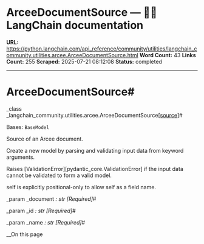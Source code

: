 # ArceeDocumentSource — 🦜🔗 LangChain  documentation

**URL:** https://python.langchain.com/api_reference/community/utilities/langchain_community.utilities.arcee.ArceeDocumentSource.html
**Word Count:** 43
**Links Count:** 255
**Scraped:** 2025-07-21 08:12:08
**Status:** completed

---

# ArceeDocumentSource\#

_class _langchain\_community.utilities.arcee.ArceeDocumentSource[\[source\]](https://python.langchain.com/api_reference/_modules/langchain_community/utilities/arcee.html#ArceeDocumentSource)\#     

Bases: `BaseModel`

Source of an Arcee document.

Create a new model by parsing and validating input data from keyword arguments.

Raises \[ValidationError\]\[pydantic\_core.ValidationError\] if the input data cannot be validated to form a valid model.

self is explicitly positional-only to allow self as a field name.

_param _document _: str_ _\[Required\]_\#     

_param _id _: str_ _\[Required\]_\#     

_param _name _: str_ _\[Required\]_\#     

__On this page